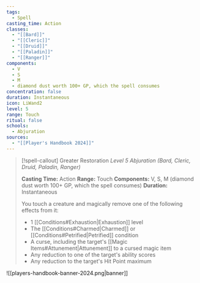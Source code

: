 ```yaml
---
tags:
  - Spell
casting_time: Action
classes:
  - "[[Bard]]"
  - "[[Cleric]]"
  - "[[Druid]]"
  - "[[Paladin]]"
  - "[[Ranger]]"
components:
  - V
  - S
  - M
  - diamond dust worth 100+ GP, which the spell consumes
concentration: false
duration: Instantaneous
icon: LiWand2
level: 5
range: Touch
ritual: false
schools:
  - Abjuration
sources: 
  - "[[Player's Handbook 2024]]"
---
```

>[!spell-callout] Greater Restoration
>_Level 5 Abjuration (Bard, Cleric, Druid, Paladin, Ranger)_
>
>**Casting Time:** Action
>**Range:** Touch
>**Components:** V, S, M (diamond dust worth 100+ GP, which the spell consumes)
>**Duration:** Instantaneous
>
>You touch a creature and magically remove one of the following effects from it:
>
>- 1 [[Conditions#Exhaustion\|Exhaustion]] level
>- The [[Conditions#Charmed\|Charmed]] or [[Conditions#Petrified\|Petrified]] condition
>- A curse, including the target's [[Magic Items#Attunement\|Attunement]] to a cursed magic item
>- Any reduction to one of the target's ability scores
>- Any reduction to the target's Hit Point maximum


![[players-handbook-banner-2024.png|banner]]